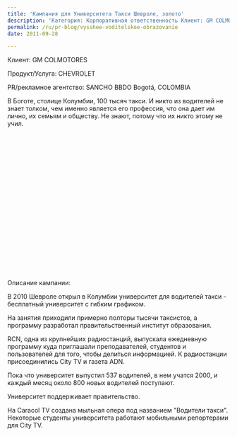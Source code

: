 ```yaml
---
title: 'Кампания для Университета Такси Шевроле, золото'
description: 'Категория: Корпоративная ответственность Клиент: GM COLMOTORES Продукт/Услуга: CHEVROLET PR/рекламное агентство: SANCHO BBDO Bogotá, COLOMBIA В Боготе, столице Колумбии, 100 тысяч такси. И никто из водителей не знает толком, чем именно является его профессия, что она дает им лично, их семьям и обществу. Не знают, потому что их никто этому не учил.'
permalink: /ru/pr-blog/vysshee-voditelskoe-obrazovanie
date: 2011-09-28

---
```


Клиент: GM COLMOTORES

Продукт/Услуга: CHEVROLET

PR/рекламное агентство: SANCHO BBDO Bogotá, COLOMBIA

В Боготе, столице Колумбии, 100 тысяч такси. И никто из водителей не знает толком, чем именно является его профессия, что она дает им лично, их семьям и обществу. Не знают, потому что их никто этому не учил.

<object width="420" height="315"><param name="movie" value="http://www.youtube.com/v/LFvbXFaIylo?version=3&amp;hl=ru_RU"></param><param name="allowFullScreen" value="true"></param><param name="allowscriptaccess" value="always"></param><embed src="http://www.youtube.com/v/LFvbXFaIylo?version=3&amp;hl=ru_RU" type="application/x-shockwave-flash" width="420" height="315" allowscriptaccess="always" allowfullscreen="true"></embed></object>

Описание кампании:

В 2010 Шевроле открыл в Колумбии университет для водителей такси - бесплатный университет с гибким графиком.

На занятия приходили примерно полторы тысячи таксистов, а программу разработал правительственный институт образования.

RCN,  одна из крупнейших радиостанций, выпускала ежедневную программу куда приглашали преподавателей, студентов и пользователей для того, чтобы делиться информацией. К радиостанции присоединились City TV и газета ADN.

Пока что университет выпустил 537 водителей, в нем учатся 2000, и каждый месяц около 800 новых водителей поступают.

Университет поддерживает правительство.

На Caracol TV создана мыльная опера под названием "Водители такси". Некоторые студенты университета работают мобильными репортерами для City TV.

